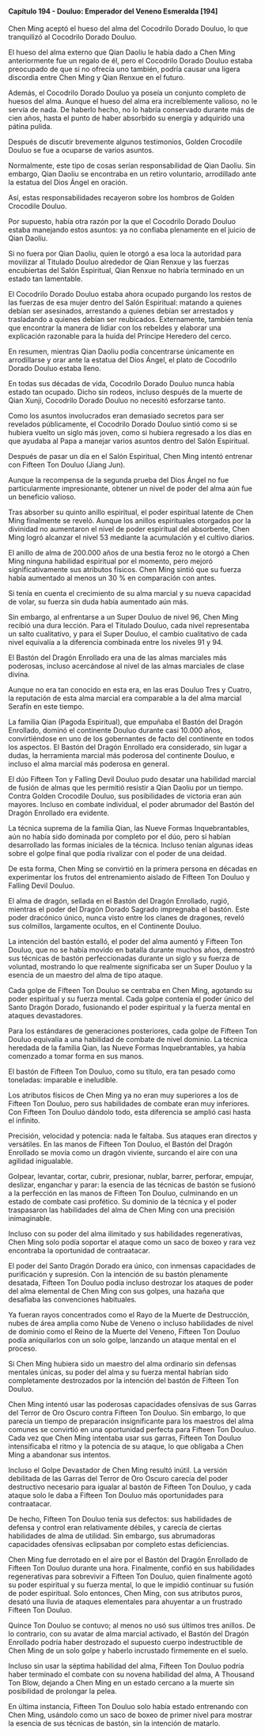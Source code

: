 
#### Capítulo 194 - Douluo: Emperador del Veneno Esmeralda [194]

Chen Ming aceptó el hueso del alma del Cocodrilo Dorado Douluo, lo que tranquilizó al Cocodrilo Dorado Douluo.

El hueso del alma externo que Qian Daoliu le había dado a Chen Ming anteriormente fue un regalo de él, pero el Cocodrilo Dorado Douluo estaba preocupado de que si no ofrecía uno también, podría causar una ligera discordia entre Chen Ming y Qian Renxue en el futuro.

Además, el Cocodrilo Dorado Douluo ya poseía un conjunto completo de huesos del alma. Aunque el hueso del alma era increíblemente valioso, no le servía de nada. De haberlo hecho, no lo habría conservado durante más de cien años, hasta el punto de haber absorbido su energía y adquirido una pátina pulida.

Después de discutir brevemente algunos testimonios, Golden Crocodile Douluo se fue a ocuparse de varios asuntos.

Normalmente, este tipo de cosas serían responsabilidad de Qian Daoliu. Sin embargo, Qian Daoliu se encontraba en un retiro voluntario, arrodillado ante la estatua del Dios Ángel en oración.

Así, estas responsabilidades recayeron sobre los hombros de Golden Crocodile Douluo.

Por supuesto, había otra razón por la que el Cocodrilo Dorado Douluo estaba manejando estos asuntos: ya no confiaba plenamente en el juicio de Qian Daoliu.

Si no fuera por Qian Daoliu, quien le otorgó a esa loca la autoridad para movilizar al Titulado Douluo alrededor de Qian Renxue y las fuerzas encubiertas del Salón Espiritual, Qian Renxue no habría terminado en un estado tan lamentable.

El Cocodrilo Dorado Douluo estaba ahora ocupado purgando los restos de las fuerzas de esa mujer dentro del Salón Espiritual: matando a quienes debían ser asesinados, arrestando a quienes debían ser arrestados y trasladando a quienes debían ser reubicados. Externamente, también tenía que encontrar la manera de lidiar con los rebeldes y elaborar una explicación razonable para la huida del Príncipe Heredero del cerco.

En resumen, mientras Qian Daoliu podía concentrarse únicamente en arrodillarse y orar ante la estatua del Dios Ángel, el plato de Cocodrilo Dorado Douluo estaba lleno.

En todas sus décadas de vida, Cocodrilo Dorado Douluo nunca había estado tan ocupado. Dicho sin rodeos, incluso después de la muerte de Qian Xunji, Cocodrilo Dorado Douluo no necesitó esforzarse tanto.

Como los asuntos involucrados eran demasiado secretos para ser revelados públicamente, el Cocodrilo Dorado Douluo sintió como si se hubiera vuelto un siglo más joven, como si hubiera regresado a los días en que ayudaba al Papa a manejar varios asuntos dentro del Salón Espiritual.

Después de pasar un día en el Salón Espiritual, Chen Ming intentó entrenar con Fifteen Ton Douluo (Jiang Jun).

Aunque la recompensa de la segunda prueba del Dios Ángel no fue particularmente impresionante, obtener un nivel de poder del alma aún fue un beneficio valioso.

Tras absorber su quinto anillo espiritual, el poder espiritual latente de Chen Ming finalmente se reveló. Aunque los anillos espirituales otorgados por la divinidad no aumentaron el nivel de poder espiritual del absorbente, Chen Ming logró alcanzar el nivel 53 mediante la acumulación y el cultivo diarios.

El anillo de alma de 200.000 años de una bestia feroz no le otorgó a Chen Ming ninguna habilidad espiritual por el momento, pero mejoró significativamente sus atributos físicos. Chen Ming sintió que su fuerza había aumentado al menos un 30 % en comparación con antes.

Si tenía en cuenta el crecimiento de su alma marcial y su nueva capacidad de volar, su fuerza sin duda había aumentado aún más.

Sin embargo, al enfrentarse a un Super Douluo de nivel 96, Chen Ming recibió una dura lección. Para el Titulado Douluo, cada nivel representaba un salto cualitativo, y para el Super Douluo, el cambio cualitativo de cada nivel equivalía a la diferencia combinada entre los niveles 91 y 94.

El Bastón del Dragón Enrollado era una de las almas marciales más poderosas, incluso acercándose al nivel de las almas marciales de clase divina.

Aunque no era tan conocido en esta era, en las eras Douluo Tres y Cuatro, la reputación de esta alma marcial era comparable a la del alma marcial Serafín en este tiempo.

La familia Qian (Pagoda Espiritual), que empuñaba el Bastón del Dragón Enrollado, dominó el continente Douluo durante casi 10.000 años, convirtiéndose en uno de los gobernantes de facto del continente en todos los aspectos. El Bastón del Dragón Enrollado era considerado, sin lugar a dudas, la herramienta marcial más poderosa del continente Douluo, e incluso el alma marcial más poderosa en general.

El dúo Fifteen Ton y Falling Devil Douluo pudo desatar una habilidad marcial de fusión de almas que les permitió resistir a Qian Daoliu por un tiempo. Contra Golden Crocodile Douluo, sus posibilidades de victoria eran aún mayores. Incluso en combate individual, el poder abrumador del Bastón del Dragón Enrollado era evidente.

La técnica suprema de la familia Qian, las Nueve Formas Inquebrantables, aún no había sido dominada por completo por el dúo, pero sí habían desarrollado las formas iniciales de la técnica. Incluso tenían algunas ideas sobre el golpe final que podía rivalizar con el poder de una deidad.

De esta forma, Chen Ming se convirtió en la primera persona en décadas en experimentar los frutos del entrenamiento aislado de Fifteen Ton Douluo y Falling Devil Douluo.

El alma de dragón, sellada en el Bastón del Dragón Enrollado, rugió, mientras el poder del Dragón Dorado Sagrado impregnaba el bastón. Este poder dracónico único, nunca visto entre los clanes de dragones, reveló sus colmillos, largamente ocultos, en el Continente Douluo.

La intención del bastón estalló, el poder del alma aumentó y Fifteen Ton Douluo, que no se había movido en batalla durante muchos años, demostró sus técnicas de bastón perfeccionadas durante un siglo y su fuerza de voluntad, mostrando lo que realmente significaba ser un Super Douluo y la esencia de un maestro del alma de tipo ataque.

Cada golpe de Fifteen Ton Douluo se centraba en Chen Ming, agotando su poder espiritual y su fuerza mental. Cada golpe contenía el poder único del Santo Dragón Dorado, fusionando el poder espiritual y la fuerza mental en ataques devastadores.

Para los estándares de generaciones posteriores, cada golpe de Fifteen Ton Douluo equivalía a una habilidad de combate de nivel dominio. La técnica heredada de la familia Qian, las Nueve Formas Inquebrantables, ya había comenzado a tomar forma en sus manos.

El bastón de Fifteen Ton Douluo, como su título, era tan pesado como toneladas: imparable e ineludible.

Los atributos físicos de Chen Ming ya no eran muy superiores a los de Fifteen Ton Douluo, pero sus habilidades de combate eran muy inferiores. Con Fifteen Ton Douluo dándolo todo, esta diferencia se amplió casi hasta el infinito.

Precisión, velocidad y potencia: nada le faltaba. Sus ataques eran directos y versátiles. En las manos de Fifteen Ton Douluo, el Bastón del Dragón Enrollado se movía como un dragón viviente, surcando el aire con una agilidad inigualable.

Golpear, levantar, cortar, cubrir, presionar, nublar, barrer, perforar, empujar, deslizar, enganchar y parar: la esencia de las técnicas de bastón se fusionó a la perfección en las manos de Fifteen Ton Douluo, culminando en un estado de combate casi profético. Su dominio de la técnica y el poder traspasaron las habilidades del alma de Chen Ming con una precisión inimaginable.

Incluso con su poder del alma ilimitado y sus habilidades regenerativas, Chen Ming solo podía soportar el ataque como un saco de boxeo y rara vez encontraba la oportunidad de contraatacar.

El poder del Santo Dragón Dorado era único, con inmensas capacidades de purificación y supresión. Con la intención de su bastón plenamente desatada, Fifteen Ton Douluo podía incluso destrozar los ataques de poder del alma elemental de Chen Ming con sus golpes, una hazaña que desafiaba las convenciones habituales.

Ya fueran rayos concentrados como el Rayo de la Muerte de Destrucción, nubes de área amplia como Nube de Veneno o incluso habilidades de nivel de dominio como el Reino de la Muerte del Veneno, Fifteen Ton Douluo podía aniquilarlos con un solo golpe, lanzando un ataque mental en el proceso.

Si Chen Ming hubiera sido un maestro del alma ordinario sin defensas mentales únicas, su poder del alma y su fuerza mental habrían sido completamente destrozados por la intención del bastón de Fifteen Ton Douluo.

Chen Ming intentó usar las poderosas capacidades ofensivas de sus Garras del Terror de Oro Oscuro contra Fifteen Ton Douluo. Sin embargo, lo que parecía un tiempo de preparación insignificante para los maestros del alma comunes se convirtió en una oportunidad perfecta para Fifteen Ton Douluo. Cada vez que Chen Ming intentaba usar sus garras, Fifteen Ton Douluo intensificaba el ritmo y la potencia de su ataque, lo que obligaba a Chen Ming a abandonar sus intentos.

Incluso el Golpe Devastador de Chen Ming resultó inútil. La versión debilitada de las Garras del Terror de Oro Oscuro carecía del poder destructivo necesario para igualar al bastón de Fifteen Ton Douluo, y cada ataque solo le daba a Fifteen Ton Douluo más oportunidades para contraatacar.

De hecho, Fifteen Ton Douluo tenía sus defectos: sus habilidades de defensa y control eran relativamente débiles, y carecía de ciertas habilidades de alma de utilidad. Sin embargo, sus abrumadoras capacidades ofensivas eclipsaban por completo estas deficiencias.

Chen Ming fue derrotado en el aire por el Bastón del Dragón Enrollado de Fifteen Ton Douluo durante una hora. Finalmente, confió en sus habilidades regenerativas para sobrevivir a Fifteen Ton Douluo, quien finalmente agotó su poder espiritual y su fuerza mental, lo que le impidió continuar su fusión de poder espiritual. Solo entonces, Chen Ming, con sus atributos puros, desató una lluvia de ataques elementales para ahuyentar a un frustrado Fifteen Ton Douluo.

Quince Ton Douluo se contuvo; al menos no usó sus últimos tres anillos. De lo contrario, con su avatar de alma marcial activado, el Bastón del Dragón Enrollado podría haber destrozado el supuesto cuerpo indestructible de Chen Ming de un solo golpe y haberlo incrustado firmemente en el suelo.

Incluso sin usar la séptima habilidad del alma, Fifteen Ton Douluo podría haber terminado el combate con su novena habilidad del alma, A Thousand Ton Blow, dejando a Chen Ming en un estado cercano a la muerte sin posibilidad de prolongar la pelea.

En última instancia, Fifteen Ton Douluo solo había estado entrenando con Chen Ming, usándolo como un saco de boxeo de primer nivel para mostrar la esencia de sus técnicas de bastón, sin la intención de matarlo.